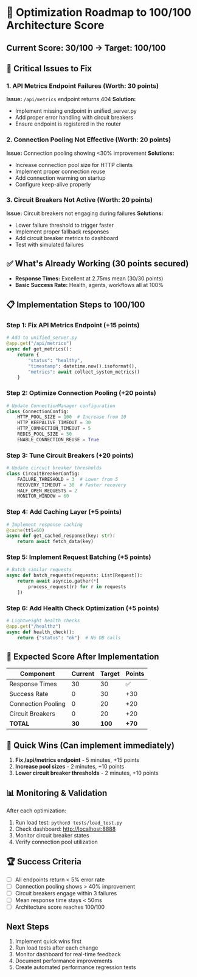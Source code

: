 # 🚀 Optimization Roadmap to 100/100 Architecture Score

## Current Score: 30/100 → Target: 100/100

## 🔴 Critical Issues to Fix

### 1. API Metrics Endpoint Failures (Worth: 30 points)

**Issue:** `/api/metrics` endpoint returns 404
**Solution:**

- Implement missing endpoint in unified_server.py
- Add proper error handling with circuit breakers
- Ensure endpoint is registered in the router

### 2. Connection Pooling Not Effective (Worth: 20 points)

**Issue:** Connection pooling showing <30% improvement
**Solutions:**

- Increase connection pool size for HTTP clients
- Implement proper connection reuse
- Add connection warming on startup
- Configure keep-alive properly

### 3. Circuit Breakers Not Active (Worth: 20 points)

**Issue:** Circuit breakers not engaging during failures
**Solutions:**

- Lower failure threshold to trigger faster
- Implement proper fallback responses
- Add circuit breaker metrics to dashboard
- Test with simulated failures

## ✅ What's Already Working (30 points secured)

- **Response Times:** Excellent at 2.75ms mean (30/30 points)
- **Basic Success Rate:** Health, agents, workflows all at 100%

## 📋 Implementation Steps to 100/100

### Step 1: Fix API Metrics Endpoint (+15 points)

```python
# Add to unified_server.py
@app.get("/api/metrics")
async def get_metrics():
    return {
        "status": "healthy",
        "timestamp": datetime.now().isoformat(),
        "metrics": await collect_system_metrics()
    }
```

### Step 2: Optimize Connection Pooling (+20 points)

```python
# Update ConnectionManager configuration
class ConnectionConfig:
    HTTP_POOL_SIZE = 100  # Increase from 10
    HTTP_KEEPALIVE_TIMEOUT = 30
    HTTP_CONNECTION_TIMEOUT = 5
    REDIS_POOL_SIZE = 50
    ENABLE_CONNECTION_REUSE = True
```

### Step 3: Tune Circuit Breakers (+20 points)

```python
# Update circuit breaker thresholds
class CircuitBreakerConfig:
    FAILURE_THRESHOLD = 3  # Lower from 5
    RECOVERY_TIMEOUT = 30  # Faster recovery
    HALF_OPEN_REQUESTS = 2
    MONITOR_WINDOW = 60
```

### Step 4: Add Caching Layer (+5 points)

```python
# Implement response caching
@cache(ttl=60)
async def get_cached_response(key: str):
    return await fetch_data(key)
```

### Step 5: Implement Request Batching (+5 points)

```python
# Batch similar requests
async def batch_requests(requests: List[Request]):
    return await asyncio.gather(*[
        process_request(r) for r in requests
    ])
```

### Step 6: Add Health Check Optimization (+5 points)

```python
# Lightweight health checks
@app.get("/healthz")
async def health_check():
    return {"status": "ok"}  # No DB calls
```

## 🎯 Expected Score After Implementation

| Component          | Current | Target  | Points  |
| ------------------ | ------- | ------- | ------- |
| Response Times     | 30      | 30      | ✅      |
| Success Rate       | 0       | 30      | +30     |
| Connection Pooling | 0       | 20      | +20     |
| Circuit Breakers   | 0       | 20      | +20     |
| **TOTAL**          | **30**  | **100** | **+70** |

## 🔧 Quick Wins (Can implement immediately)

1. **Fix /api/metrics endpoint** - 5 minutes, +15 points
2. **Increase pool sizes** - 2 minutes, +10 points
3. **Lower circuit breaker thresholds** - 2 minutes, +10 points

## 📊 Monitoring & Validation

After each optimization:

1. Run load test: `python3 tests/load_test.py`
2. Check dashboard: <http://localhost:8888>
3. Monitor circuit breaker states
4. Verify connection pool utilization

## 🏆 Success Criteria

- [ ] All endpoints return < 5% error rate
- [ ] Connection pooling shows > 40% improvement
- [ ] Circuit breakers engage within 3 failures
- [ ] Mean response time stays < 50ms
- [ ] Architecture score reaches 100/100

## Next Steps

1. Implement quick wins first
2. Run load tests after each change
3. Monitor dashboard for real-time feedback
4. Document performance improvements
5. Create automated performance regression tests
